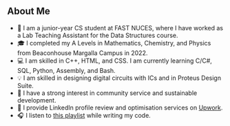 ## About Me

- 📖 I am a junior-year CS student at FAST NUCES, where I have worked as a Lab Teaching Assistant for the Data Structures course.
- 🎓 I completed my A Levels in Mathematics, Chemistry, and Physics from Beaconhouse Margalla Campus in 2022.
- 💻 I am skilled in C++, HTML, and CSS. I am currently learning C/C#, SQL, Python, Assembly, and Bash.
- 💡 I am skilled in designing digital circuits with ICs and in Proteus Design Suite.
- 🌱 I have a strong interest in community service and sustainable development.
- 🔎 I provide LinkedIn profile review and optimisation services on [Upwork](https://www.upwork.com/services/product/writing-translation-a-fully-enhanced-and-optimised-linkedin-profile-1791562372283469518?ref=project_share).
- 🎧 I listen to [this playlist](https://open.spotify.com/playlist/4FfemRFMWR8W15s7HhFssM?si=80f2269aa2bc40d4) while writing my code.
<!--
**parhlesaadu/parhlesaadu** is a ✨ _special_ ✨ repository because its `README.md` (this file) appears on your GitHub profile.

Here are some ideas to get you started:

- 🔭 I’m currently working on ...
- 🌱 I’m currently learning ...
- 👯 I’m looking to collaborate on ...
- 🤔 I’m looking for help with ...
- 💬 Ask me about ...
- 📫 How to reach me: ...
- 😄 Pronouns: ...
- ⚡ Fun fact: ...
-->
